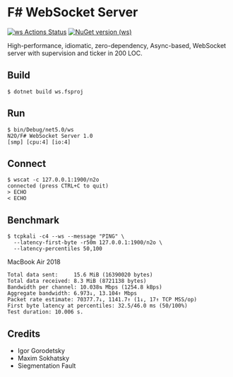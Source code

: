 F# WebSocket Server
===================

[![ws Actions Status](https://github.com/erpuno/ws/workflows/.NET/badge.svg)](https://github.com/erpuno/ws/actions)
[![NuGet version (ws)](https://img.shields.io/nuget/v/ws.svg?style=flat-square)](https://www.nuget.org/packages/ws/)

High-performance, idiomatic, zero-dependency, Async-based, WebSocket server with supervision and ticker in 200 LOC.

Build
-----

```
$ dotnet build ws.fsproj
```

Run
---

```
$ bin/Debug/net5.0/ws
N2O/F# WebSocket Server 1.0
[smp] [cpu:4] [io:4]
```

Connect
-------

```
$ wscat -c 127.0.0.1:1900/n2o
connected (press CTRL+C to quit)
> ECHO
< ECHO
```

Benchmark
---------

```
$ tcpkali -c4 --ws --message "PING" \
  --latency-first-byte -r50m 127.0.0.1:1900/n2o \
  --latency-percentiles 50,100
```

MacBook Air 2018

```
Total data sent:     15.6 MiB (16390020 bytes)
Total data received: 8.3 MiB (8721138 bytes)
Bandwidth per channel: 10.038⇅ Mbps (1254.8 kBps)
Aggregate bandwidth: 6.973↓, 13.104↑ Mbps
Packet rate estimate: 70377.7↓, 1141.7↑ (1↓, 17↑ TCP MSS/op)
First byte latency at percentiles: 32.5/46.0 ms (50/100%)
Test duration: 10.006 s.
```

Credits
-------

* Igor Gorodetsky
* Maxim Sokhatsky
* Siegmentation Fault
